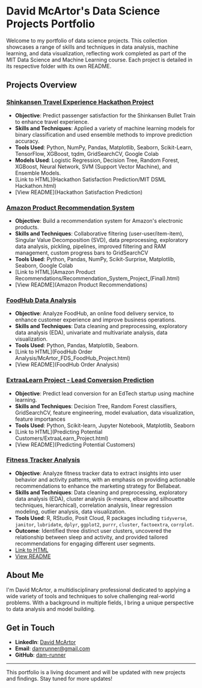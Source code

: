 # David McArtor's Data Science Projects Portfolio

Welcome to my portfolio of data science projects. This collection showcases a range of skills and techniques in data analysis, machine learning, and data visualization, reflecting work completed as part of the MIT Data Science and Machine Learning course. Each project is detailed in its respective folder with its own README.

## Projects Overview

### [Shinkansen Travel Experience Hackathon Project](https://github.com/dam-runner/Data-Science-Projects/tree/main/Hackathon%20Satisfaction%20Prediction)
- **Objective**: Predict passenger satisfaction for the Shinkansen Bullet Train to enhance travel experience.
- **Skills and Techniques**: Applied a variety of machine learning models for binary classification and used ensemble methods to improve prediction accuracy.
- **Tools Used**: Python, NumPy, Pandas, Matplotlib, Seaborn, Scikit-Learn, TensorFlow, XGBoost, tqdm, GridSearchCV, Google Colab
- **Models Used**: Logistic Regression, Decision Tree, Random Forest, XGBoost, Neural Network, SVM (Support Vector Machine), and Ensemble Models.
- [Link to HTML](Hackathon Satisfaction Prediction/MIT DSML Hackathon.html) 
- [View README](Hackathon Satisfaction Prediction) 

### [Amazon Product Recommendation System](https://github.com/dam-runner/Data-Science-Projects/tree/main/Amazon%20Product%20Recommendations)
- **Objective**: Build a recommendation system for Amazon's electronic products.
- **Skills and Techniques**: Collaborative filtering (user-user/item-item), Singular Value Decomposition (SVD), data preprocessing, exploratory data analysis, pickling, pipelines, improved filtering and RAM management, custom progress bars to GridSearchCV
- **Tools Used**: Python, Pandas, NumPy, Scikit-Surprise, Matplotlib, Seaborn, Google Colab
- [Link to HTML](Amazon Product Recommendations/Recommendation_System_Project_(Final).html)
- [View README](Amazon Product Recommendations) 
  
### [FoodHub Data Analysis](https://github.com/dam-runner/Data-Science-Projects/tree/main/FoodHub%20Order%20Analysis)
- **Objective**: Analyze FoodHub, an online food delivery service, to enhance customer experience and improve business operations.
- **Skills and Techniques**: Data cleaning and preprocessing, exploratory data analysis (EDA), univariate and multivariate analysis, data visualization.
- **Tools Used**: Python, Pandas, Matplotlib, Seaborn.
- [Link to HTML](FoodHub Order Analysis/McArtor_FDS_FoodHub_Project.html)
- [View README](FoodHub Order Analysis) 

### [ExtraaLearn Project - Lead Conversion Prediction](https://github.com/dam-runner/Data-Science-Projects/tree/main/Predicting%20Potential%20Customers)
- **Objective**: Predict lead conversion for an EdTech startup using machine learning.
- **Skills and Techniques**: Decision Tree, Random Forest classifiers, GridSearchCV, feature engineering, model evaluation, data visualization, feature importances
- **Tools Used**: Python, Scikit-learn, Jupyter Notebook, Matplotlib, Seaborn
- [Link to HTML](Predicting Potential Customers/ExtraaLearn_Project.html)
- [View README](Predicting Potential Customers) 

### [Fitness Tracker Analysis](https://github.com/dam-runner/Data-Science-Projects/tree/main/Fitness_Tracker_Project)
- **Objective**: Analyze fitness tracker data to extract insights into user behavior and activity patterns, with an emphasis on providing actionable recommendations to enhance the marketing strategy for Bellabeat.
- **Skills and Techniques**: Data cleaning and preprocessing, exploratory data analysis (EDA), cluster analysis (k-means, elbow and silhouette techniques, hierarchical), correlation analysis, linear regression modeling, outlier analysis, data visualization.
- **Tools Used**: R, RStudio, Posit Cloud, R packages including `tidyverse`, `janitor`, `lubridate`, `dplyr`, `ggplot2`, `purrr`, `cluster`, `factoextra`, `corrplot`.
- **Outcome**: Identified three distinct user clusters, uncovered the relationship between sleep and activity, and provided tailored recommendations for engaging different user segments.
- [Link to HTML](Fitness_Tracker_Project/Fitness_Tracker_Project.html)
- [View README](Fitness_Tracker_Project/README.md)
  
## About Me

I'm David McArtor, a multidisciplinary professional dedicated to applying a wide variety of tools and techniques to solve challenging real-world problems. With a background in multiple fields, I bring a unique perspective to data analysis and model building.

## Get in Touch

- **LinkedIn**: [David McArtor](https://www.linkedin.com/in/david-mcartor-496724106/)
- **Email**: [damrunner@gmail.com](mailto:damrunner@gmail.com)
- **GitHub**: [dam-runner](https://github.com/dam-runner)

---

This portfolio is a living document and will be updated with new projects and findings. Stay tuned for more updates!
